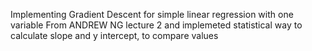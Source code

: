 
Implementing Gradient Descent for simple linear regression with one variable From ANDREW NG lecture 2 and implemeted statistical way to calculate slope and y intercept, to compare values
